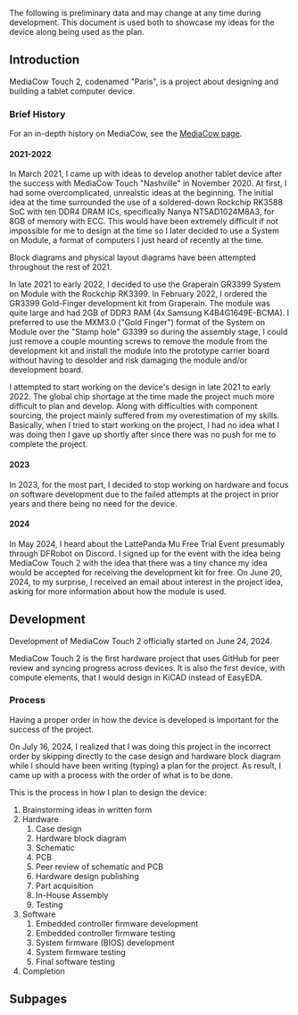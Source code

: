 The following is preliminary data and may change at any time during development. This document is used both to showcase my ideas for the device along being used as the plan.

## Introduction
MediaCow Touch 2, codenamed "Paris", is a project about designing and building a tablet computer device.

### Brief History
For an in-depth history on MediaCow, see the [MediaCow page](/mediacow/).

#### 2021-2022
In March 2021, I came up with ideas to develop another tablet device after the success with MediaCow Touch "Nashville" in November 2020. At first, I had some overcomplicated, unrealstic ideas at the beginning. The initial idea at the time surrounded the use of a soldered-down Rockchip RK3588 SoC with ten DDR4 DRAM ICs, specifically Nanya NT5AD1024M8A3, for 8GB of memory with ECC. This would have been extremely difficult if not impossible for me to design at the time so I later decided to use a System on Module, a format of computers I just heard of recently at the time.

Block diagrams and physical layout diagrams have been attempted throughout the rest of 2021.

In late 2021 to early 2022, I decided to use the Graperain GR3399 System on Module with the Rockchip RK3399. In February 2022, I ordered the GR3399 Gold-Finger development kit from Graperain. The module was quite large and had 2GB of DDR3 RAM (4x Samsung K4B4G1649E-BCMA). I preferred to use the MXM3.0 ("Gold Finger") format of the System on Module over the "Stamp hole" G3399 so during the assembly stage, I could just remove a couple mounting screws to remove the module from the development kit and install the module into the prototype carrier board without having to desolder and risk damaging the module and/or development board.

I attempted to start working on the device's design in late 2021 to early 2022. The global chip shortage at the time made the project much more difficult to plan and develop. Along with difficulties with component sourcing, the project mainly suffered from my overestimation of my skills. Basically, when I tried to start working on the project, I had no idea what I was doing then I gave up shortly after since there was no push for me to complete the project.

#### 2023
In 2023, for the most part, I decided to stop working on hardware and focus on software development due to the failed attempts at the project in prior years and there being no need for the device.

#### 2024
In May 2024, I heard about the LattePanda Mu Free Trial Event presumably through DFRobot on Discord. I signed up for the event with the idea being MediaCow Touch 2 with the idea that there was a tiny chance my idea would be accepted for receiving the development kit for free. On June 20, 2024, to my surprise, I received an email about interest in the project idea, asking for more information about how the module is used.

## Development
Development of MediaCow Touch 2 officially started on June 24, 2024.

MediaCow Touch 2 is the first hardware project that uses GitHub for peer review and syncing progress across devices. It is also the first device, with compute elements, that I would design in KiCAD instead of EasyEDA.

### Process
Having a proper order in how the device is developed is important for the success of the project.

On July 16, 2024, I realized that I was doing this project in the incorrect order by skipping directly to the case design and hardware block diagram while I should have been writing (typing) a plan for the project. As result, I came up with a process with the order of what is to be done.

This is the process in how I plan to design the device:

1. Brainstorming ideas in written form
2. Hardware
   1. Case design
   2. Hardware block diagram
   3. Schematic
   4. PCB
   5. Peer review of schematic and PCB
   6. Hardware design publishing
   7. Part acquisition
   8. In-House Assembly
   9. Testing
3. Software
   1. Embedded controller firmware development
   2. Embedded controller firmware testing
   3. System firmware (BIOS) development
   4. System firmware testing
   5. Final software testing
4. Completion

## Subpages